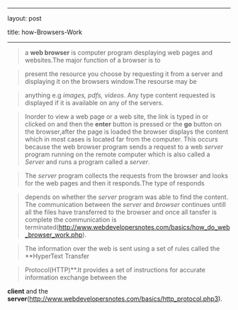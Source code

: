 
---
layout: post

title: how-Browsers-Work

---


>a **web browser** is computer program desplaying web pages and websites.The major function of a browser is to

>present the resource you choose by requesting it from a server and displaying it on the browsers window.The resourse may be 

>anything e.g _images, pdfs, videos_. Any type content requested is displayed if it is available on any of the servers.

>Inorder to view a web page or a web site, the link is typed in or clicked on and then the **enter** button is pressed or the **go** button on the browser,after the page is loaded the browser displays the content which in most cases is located far from the computer. This occurs because the web browser program sends a request to a web _server_ program running on the remote computer which is also called a _Server_ and runs a program called a _server_.

>The _server_ program collects the requests from the browser and looks for the web pages and then it responds.The type of responds

>depends on whether the _server_ program was able to find the content. The communication between the _server_ and _browser_ continues untill all the files have transferred to the browser and once all tansfer is complete the communication is terminated(http://www.webdevelopersnotes.com/basics/how_do_web_browser_work.php).

>The information over the web is sent using a set of rules called the **HyperText Transfer 

>Protocol(HTTP)**.It provides a set of instructions for accurate information exchange between the 

**client** and the **server**(http://www.webdevelopersnotes.com/basics/http_protocol.php3).
